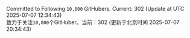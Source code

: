 Committed to Following `10,000` GitHubers. Current: <!-- FOLLOWING_COUNT -->302<!-- FOLLOWING_COUNT --> (Update at UTC <!-- LAST_UPDATED -->2025-07-07 12:34:43<!-- LAST_UPDATED -->)<br>
致力于关注`10,000`个GitHuber。当前：<!-- FOLLOWING_COUNT -->302<!-- FOLLOWING_COUNT --> (更新于北京时间 <!-- LAST_UPDATED_CST -->2025-07-07 20:34:43<!-- LAST_UPDATED_CST -->)
